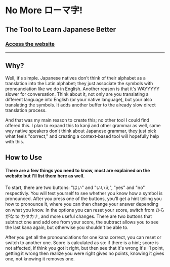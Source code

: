 # No More ローマ字!

## The Tool to Learn Japanese Better

### [Access the website](https://kirandoeswebdev.github.io/nomoreromaji)

---

## Why?

Well, it's simple. Japanese natives don't think of their alphabet as a
translation into the Latin alphabet; they just associate the symbols
with pronounciation like we do in English. Another reason is that it's WAYYYYY
slower for conversation. Think about it, not only are you translating
a different language into English (or your native language), but your
also translating the symbols. It adds another buffer to the already
slow direct translation process.

And that was my main reason to create this; no other tool I could find
offered this. I plan to expand this to kanji and other grammar as
well, same way native speakers don't think about Japanese grammar,
they just pick what feels "correct," and creating a context-based tool
will hopefully help with this.

## How to Use

#### There are a few things you need to know, most are explained on the website but I'll list them here as well.

To start, there are two buttons: "はい" and "いいえ", "yes" and "no"
respectivly. You will test yourself to see whether you know how a
symbol is pronounced. After you press one of the buttons, you'll get a
hint telling you how to pronounce it, where you can then change your
answer depending on what you know. In the options you can reset your
score, switch from ひらがな to カタカナ, and more useful changes.
There are two buttons that subtract one and add one from your score,
the subtract allows you to see the last kana again, but otherwise you
shouldn't be able to.

After you get all the pronounciations for one
kana correct, you can reset or switch to another one. Score is
calculated as so: if there is a hint; score is not affected, if think
you got it right, but then see that it's wrong it's -1 point, getting
it wrong then realize you were right gives no points, knowing it gives
one, not knowing it removes one.
